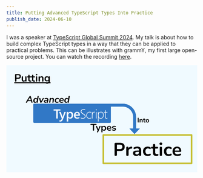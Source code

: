 ```yaml
---
title: Putting Advanced TypeScript Types Into Practice
publish_date: 2024-06-10
---
```


I was a speaker at [TypeScript Global Summit 2024](https://events.geekle.us/typescript24/).
My talk is about how to build complex TypeScript types in a way that they can be applied to practical problems.
This can be illustrates with grammY, my first large open-source project.
You can watch the recording [here](https://youtu.be/ZvT_xexjnMk).

[![talk](./thumb.png)](https://youtu.be/ZvT_xexjnMk)
